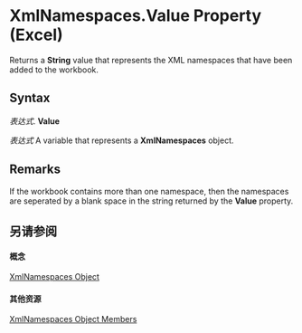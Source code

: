 
# XmlNamespaces.Value Property (Excel)

Returns a  **String** value that represents the XML namespaces that have been added to the workbook.


## Syntax

 _表达式_. **Value**

 _表达式_ A variable that represents a **XmlNamespaces** object.


## Remarks

If the workbook contains more than one namespace, then the namespaces are seperated by a blank space in the string returned by the  **Value** property.


## 另请参阅


#### 概念


[XmlNamespaces Object](430f6773-2be5-8312-cd67-afb703ab0782.md)
#### 其他资源


[XmlNamespaces Object Members](http://msdn.microsoft.com/library/56c69891-4689-b0a1-4e54-606a9bc2772e%28Office.15%29.aspx)